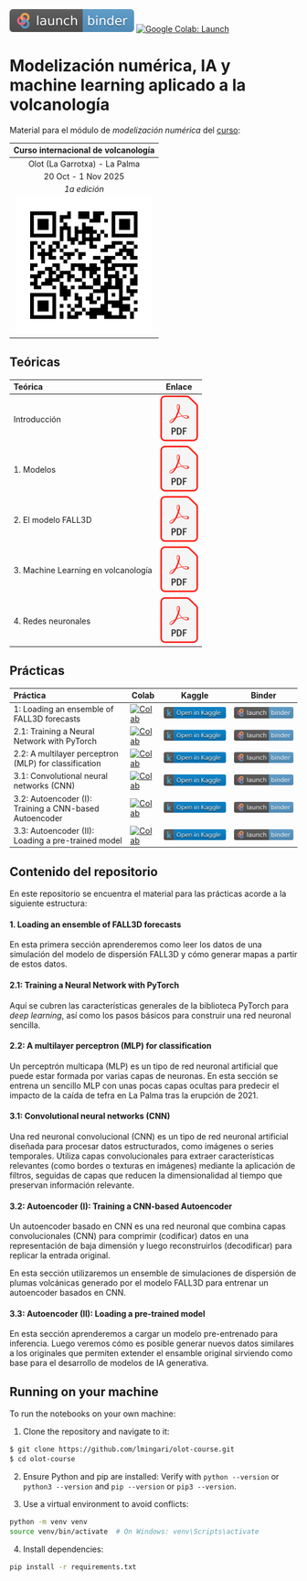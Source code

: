 [![Binder][binder-badge]](https://mybinder.org/v2/gh/lmingari/olot-course/master)
[![Google Colab: Launch][colab-launch]](https://colab.research.google.com/github/lmingari/olot-course/blob/master/)

# Modelización numérica, IA y machine learning aplicado a la volcanología

Material para el módulo de _modelización numérica_ del [curso][web]:

| __Curso internacional de volcanología__ |
| :-------------------------------------: |
| Olot (La Garrotxa) - La Palma |
| 20 Oct - 1 Nov 2025 |
| _1a edición_ |
| <img src="figs/qr.svg" width=240> |

## Teóricas

| Teórica | Enlace |
| :------ | ------ |
| Introducción                        | [![PDF][pdf-icon]][teorica-intro] |
| 1. Modelos                          | [![PDF][pdf-icon]][teorica1] |
| 2. El modelo FALL3D                 | [![PDF][pdf-icon]][teorica2] |
| 3. Machine Learning en volcanología | [![PDF][pdf-icon]][teorica3] |
| 4. Redes neuronales                 | [![PDF][pdf-icon]][teorica4] |

## Prácticas

| Práctica | Colab | Kaggle | Binder |
| :------- | ----- | ------ | ------ |
| 1: Loading an ensemble of FALL3D forecasts             | [![Colab][colab-badge]][s1-colab]  | [![Kaggle][kaggle-badge]][s1-kaggle]  | [![Binder][binder-badge]][s1-binder]  |
| 2.1: Training a Neural Network with PyTorch            | [![Colab][colab-badge]][s21-colab] | [![Kaggle][kaggle-badge]][s21-kaggle] | [![Binder][binder-badge]][s21-binder] |
| 2.2: A multilayer perceptron (MLP) for classification  | [![Colab][colab-badge]][s22-colab] | [![Kaggle][kaggle-badge]][s22-kaggle] | [![Binder][binder-badge]][s22-binder] |
| 3.1: Convolutional neural networks (CNN)               | [![Colab][colab-badge]][s31-colab] | [![Kaggle][kaggle-badge]][s31-kaggle] | [![Binder][binder-badge]][s31-binder] |
| 3.2: Autoencoder (I): Training a CNN-based Autoencoder | [![Colab][colab-badge]][s32-colab] | [![Kaggle][kaggle-badge]][s32-kaggle] | [![Binder][binder-badge]][s32-binder] |
| 3.3: Autoencoder (II): Loading a pre-trained model     | [![Colab][colab-badge]][s33-colab] | [![Kaggle][kaggle-badge]][s33-kaggle] | [![Binder][binder-badge]][s33-binder] |

## Contenido del repositorio

En este repositorio se encuentra el material para las 
prácticas acorde a la siguiente estructura:

#### 1. Loading an ensemble of FALL3D forecasts

En esta primera sección aprenderemos como leer los datos 
de una simulación del modelo de dispersión FALL3D y cómo 
generar mapas a partir de estos datos.

#### 2.1: Training a Neural Network with PyTorch

Aquí se cubren las características generales de la 
biblioteca PyTorch para _deep learning_, así como los 
pasos básicos para construir una red neuronal sencilla.

#### 2.2: A multilayer perceptron (MLP) for classification

Un perceptrón multicapa (MLP) es un tipo de red neuronal 
artificial que puede estar formada por varias capas de neuronas. 
En esta sección se entrena un sencillo MLP con unas pocas capas 
ocultas para predecir el impacto de la caída de tefra en 
La Palma tras la erupción de 2021.

#### 3.1: Convolutional neural networks (CNN)

Una red neuronal convolucional (CNN) es un tipo de red neuronal artificial 
diseñada para procesar datos estructurados, como imágenes o series temporales. 
Utiliza capas convolucionales para extraer características relevantes 
(como bordes o texturas en imágenes) mediante la aplicación de filtros, 
seguidas de capas que reducen la dimensionalidad al tiempo que preservan información relevante.

#### 3.2: Autoencoder (I): Training a CNN-based Autoencoder

Un autoencoder basado en CNN es una red neuronal que combina capas convolucionales (CNN) 
para comprimir (codificar) datos en una representación de baja dimensión y 
luego reconstruirlos (decodificar) para replicar la entrada original. 

En esta sección utilizaremos un ensemble de simulaciones de dispersión de
plumas volcánicas generado por el modelo FALL3D para entrenar un autoencoder
basados en CNN.

#### 3.3: Autoencoder (II): Loading a pre-trained model

En esta sección aprenderemos a cargar un modelo pre-entrenado para inferencia. 
Luego veremos cómo es posible generar nuevos datos similares a los originales 
que permiten extender el ensamble original sirviendo como base para el desarrollo 
de modelos de IA generativa.

## Running on your machine

To run the notebooks on your own machine:

1. Clone the repository and navigate to it:

```bash
$ git clone https://github.com/lmingari/olot-course.git
$ cd olot-course
```

2. Ensure Python and pip are installed: Verify with `python --version` or `python3 --version` and `pip --version` or `pip3 --version`.

3. Use a virtual environment to avoid conflicts:

```bash
python -m venv venv
source venv/bin/activate  # On Windows: venv\Scripts\activate
```

4. Install dependencies:

```bash
pip install -r requirements.txt
```

[web]: https://espaicrater.com/es/cursovolcanologia/
[teorica-intro]: https://saco.csic.es/s/82DMHtD9Kt2LAXd/download/Introducci%C3%B3n.pdf
[teorica1]: https://saco.csic.es/s/W4Jf7Zc35bKDDoL/download/Teoria_1_Modelos.pdf
[teorica2]: https://saco.csic.es/s/sqsf7JJxbL9BocE/download/Teoria_2_FALL3D%20model.pdf
[teorica3]: https://saco.csic.es/s/JS8k3GAkHR95qf5/download/Teoria_3_ML%20en%20volcanologia.pdf
[teorica4]: https://saco.csic.es/s/ZzqMCwCpoGZnQak/download/Teoria_4_Redes%20neuronales.pdf
[pdf-icon]: figs/PDF_icon.svg
[colab-launch]: https://img.shields.io/badge/Google%20Colab-Launch-blue.svg
[colab-badge]: https://colab.research.google.com/assets/colab-badge.svg
[kaggle-badge]: figs/kaggle_badge.svg
[binder-badge]: figs/binder_badge.svg
[s1-colab]: https://colab.research.google.com/github/lmingari/olot-course/blob/master/1-FALL3D-loading-data.ipynb
[s21-colab]: https://colab.research.google.com/github/lmingari/olot-course/blob/master/2.1-MLP-introduction.ipynb
[s22-colab]: https://colab.research.google.com/github/lmingari/olot-course/blob/master/2.2-multiclass-classifier.ipynb
[s31-colab]: https://colab.research.google.com/github/lmingari/olot-course/blob/master/3.1-CNN-introduction.ipynb
[s32-colab]: https://colab.research.google.com/github/lmingari/olot-course/blob/master/3.2-autoencoder-training.ipynb
[s33-colab]: https://colab.research.google.com/github/lmingari/olot-course/blob/master/3.3-autoencoder-loading.ipynb
[s1-kaggle]: https://kaggle.com/kernels/welcome?src=https://github.com/lmingari/olot-course/blob/master/1-FALL3D-loading-data.ipynb
[s21-kaggle]: https://kaggle.com/kernels/welcome?src=https://github.com/lmingari/olot-course/blob/master/2.1-MLP-introduction.ipynb
[s22-kaggle]: https://kaggle.com/kernels/welcome?src=https://github.com/lmingari/olot-course/blob/master/2.2-multiclass-classifier.ipynb
[s31-kaggle]: https://kaggle.com/kernels/welcome?src=https://github.com/lmingari/olot-course/blob/master/3.1-CNN-introduction.ipynb
[s32-kaggle]: https://kaggle.com/kernels/welcome?src=https://github.com/lmingari/olot-course/blob/master/3.2-autoencoder-training.ipynb
[s33-kaggle]: https://kaggle.com/kernels/welcome?src=https://github.com/lmingari/olot-course/blob/master/3.3-autoencoder-loading.ipynb
[s1-binder]: https://mybinder.org/v2/gh/lmingari/olot-course/master?urlpath=%2Fdoc%2Ftree%2F1-FALL3D-loading-data.ipynb
[s21-binder]: https://mybinder.org/v2/gh/lmingari/olot-course/master?urlpath=%2Fdoc%2Ftree%2F2.1-MLP-introduction.ipynb
[s22-binder]: https://mybinder.org/v2/gh/lmingari/olot-course/master?urlpath=%2Fdoc%2Ftree%2F2.2-multiclass-classifier.ipynb
[s31-binder]: https://mybinder.org/v2/gh/lmingari/olot-course/master?urlpath=%2Fdoc%2Ftree%2F3.1-CNN-introduction.ipynb
[s32-binder]: https://mybinder.org/v2/gh/lmingari/olot-course/master?urlpath=%2Fdoc%2Ftree%2F3.2-autoencoder-training.ipynb
[s33-binder]: https://mybinder.org/v2/gh/lmingari/olot-course/master?urlpath=%2Fdoc%2Ftree%2F3.3-autoencoder-loading.ipynb
